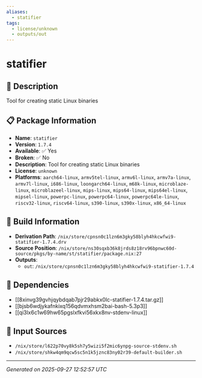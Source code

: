 ```yaml
---
aliases:
  - statifier
tags:
  - license/unknown
  - outputs/out
---
```


# statifier

## 📝 Description

Tool for creating static Linux binaries

## 📋 Package Information

- **Name**: `statifier`
- **Version**: `1.7.4`
- **Available**: ✅ Yes
- **Broken**: ✅ No
- **Description**: Tool for creating static Linux binaries
- **License**: `unknown`
- **Platforms**: `aarch64-linux`, `armv5tel-linux`, `armv6l-linux`, `armv7a-linux`, `armv7l-linux`, `i686-linux`, `loongarch64-linux`, `m68k-linux`, `microblaze-linux`, `microblazeel-linux`, `mips-linux`, `mips64-linux`, `mips64el-linux`, `mipsel-linux`, `powerpc-linux`, `powerpc64-linux`, `powerpc64le-linux`, `riscv32-linux`, `riscv64-linux`, `s390-linux`, `s390x-linux`, `x86_64-linux`

## 🔧 Build Information

- **Derivation Path**: `/nix/store/cpnsn0c1lzn6m3gky58blyh4hkcwfwi9-statifier-1.7.4.drv`
- **Source Position**: `/nix/store/ns30sqxb36k8jrds8z18rv96bpnwc60d-source/pkgs/by-name/st/statifier/package.nix:27`
- **Outputs**:
  - `out`:  `/nix/store/cpnsn0c1lzn6m3gky58blyh4hkcwfwi9-statifier-1.7.4`

## 🔗 Dependencies

- [[8xinvg39gvhjqybdqab7pjr29abkx0lc-statifier-1.7.4.tar.gz]]
- [[bjsb6wdjykafnkixq156qdvmxhsm2bai-bash-5.3p3]]
- [[qi3lx6c1w69hw65pgslxfkvi56xkx8nv-stdenv-linux]]

## 📁 Input Sources

- `/nix/store/l622p70vy8k5sh7y5wizi5f2mic6ynpg-source-stdenv.sh`
- `/nix/store/shkw4qm9qcw5sc5n1k5jznc83ny02r39-default-builder.sh`

---
*Generated on 2025-09-27 12:52:57 UTC*
